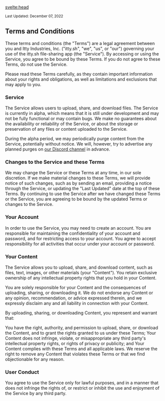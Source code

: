 <script>
  import { pageTitle } from '~/utils/pageTitle'
</script>

<!-- HEAD -->
<svelte:head>
  <title>{pageTitle('Privacy Policy')}</title>
  <meta name="description" content="Privacy Policy for itty.sh, by Itty Industries, Inc." />
</svelte:head>

<article class="legal">
  <small>Last Updated: December 07, 2022</small>

  ## Terms and Conditions
  These terms and conditions (the "Terms") are a legal agreement between you and Itty Industries, Inc. ("itty.sh", "we", "us", or "our") governing your use of the itty.sh file-sharing app (the "Service"). By accessing or using the Service, you agree to be bound by these Terms. If you do not agree to these Terms, do not use the Service.

  Please read these Terms carefully, as they contain important information about your rights and obligations, as well as limitations and exclusions that may apply to you.

  ### Service
  The Service allows users to upload, share, and download files. The Service is currently in alpha, which means that it is still under development and may not be fully functional or may contain bugs. We make no guarantees about the availability or reliability of the Service, or about the storage or preservation of any files or content uploaded to the Service.

  During the alpha period, we may periodically purge content from the Service, potentially without notice. We will, however, try to advertise any planned purges on [our Discord channel](https://discord.gg/aTunhByeNY) in advance.

  ### Changes to the Service and these Terms
  We may change the Service or these Terms at any time, in our sole discretion. If we make material changes to these Terms, we will provide notice of such changes, such as by sending an email, providing a notice through the Service, or updating the "Last Updated" date at the top of these Terms. By continuing to use the Service after we have changed these Terms or the Service, you are agreeing to be bound by the updated Terms or changes to the Service.

  ### Your Account
  In order to use the Service, you may need to create an account. You are responsible for maintaining the confidentiality of your account and password, and for restricting access to your account. You agree to accept responsibility for all activities that occur under your account or password.

  ### Your Content
  The Service allows you to upload, share, and download content, such as files, text, images, or other materials (your "Content"). You retain exclusive ownership of any intellectual property rights that you hold in your Content.

  You are solely responsible for your Content and the consequences of uploading, sharing, or downloading it. We do not endorse any Content or any opinion, recommendation, or advice expressed therein, and we expressly disclaim any and all liability in connection with your Content.

  By uploading, sharing, or downloading Content, you represent and warrant that:

  You have the right, authority, and permission to upload, share, or download the Content, and to grant the rights granted to us under these Terms;
  Your Content does not infringe, violate, or misappropriate any third party's intellectual property rights, or rights of privacy or publicity; and
  Your Content complies with these Terms and all applicable laws.
  We reserve the right to remove any Content that violates these Terms or that we find objectionable for any reason.

  ### User Conduct
  You agree to use the Service only for lawful purposes, and in a manner that does not infringe the rights of, or restrict or inhibit the use and enjoyment of the Service by any third party.
</article>
